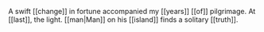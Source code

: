 A swift [[change]] in fortune accompanied my [[years]] [[of]] pilgrimage. At [[last]], the light. [[man|Man]] on his [[island]] finds a solitary [[truth]].
